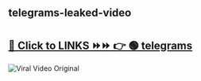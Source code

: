 
 ## telegrams-leaked-video 

# <h2><a href="https://clipsfans.com/telegrams&ref=git">🔗 Click to LINKS ⏩⏩ 👉 🟢 telegrams </a></h2>

<a href="https://clipsfans.com/telegrams&ref=git" rel="nofollow" data-target="animated-image.originalLink"><img src="https://i.ibb.co.com/xMMVF88/686577567.gif" alt="Viral Video Original" style="max-width: 100%; display: inline-block;" data-target="animated-image.originalImage"></a>
